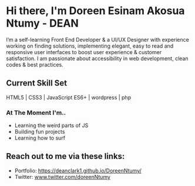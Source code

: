 # Hi there, I'm Doreen Esinam Akosua Ntumy - DEAN 

I’m a self-learning Front End Developer & a UI/UX Designer with experience working on finding solutions, implementing elegant, easy to read and responsive user interfaces to boost user experience & customer satisfaction. I am passionate about accessibility in web development, clean codes & best practices.

## Current Skill Set
HTML5 | CSS3 | JavaScript ES6+ | wordpress | php 

### At The Moment I'm..
- Learning the weird parts of JS 
- Building fun projects
- Learning how to surf

## Reach out to me via these links:

- Portfolio: https://deanclark1.github.io/DoreenNtumy/
- Twitter: www.twitter.com/doreenNtumy
